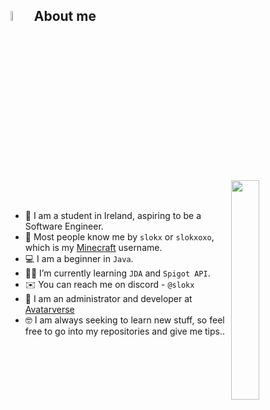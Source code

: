 ## <img src = "https://github.com/slokxo/Config/assets/121277761/43bb10c3-2012-406f-8947-9f426896b9e9" width = 6.5%> About me

<img align="right" src="https://github.com/slokxo/Config/assets/121277761/7607e47a-291f-46e1-91bf-e47e3775295d" width=30%>

<br><br>

- :school: I am a student in Ireland, aspiring to be a Software Engineer.
- :wave: Most people know me by `slokx` or `slokxoxo`, which is my [Minecraft](https://minecraft.net/) username.
- :computer: I am a beginner in `Java`.
- :student: I’m currently learning `JDA` and `Spigot API`.
- :envelope: You can reach me on discord - `@slokx`
- :crystal_ball: I am an administrator and developer at [Avatarverse](https://github.com/Avatarverse)
- :nerd_face: I am always seeking to learn new stuff, so feel free to go into my repositories and give me tips..
<br>
